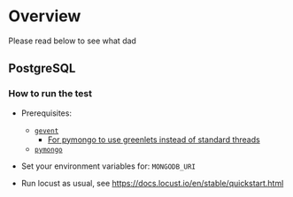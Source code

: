 # Overview

Please read below to see what dad

## PostgreSQL

### How to run the test

- Prerequisites:

  - [`gevent`](https://www.gevent.org/install.html)
    - [For pymongo to use greenlets instead of standard threads](https://pymongo.readthedocs.io/en/stable/examples/gevent.html)
  - [`pymongo`](https://pymongo.readthedocs.io/en/stable/installation.html)

- Set your environment variables for:
  `MONGODB_URI`

- Run locust as usual, see https://docs.locust.io/en/stable/quickstart.html
